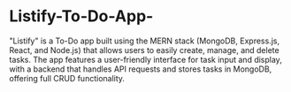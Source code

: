 # Listify-To-Do-App-
"Listify" is a To-Do app built using the MERN stack (MongoDB, Express.js, React, and Node.js) that allows users to easily create, manage, and delete tasks. The app features a user-friendly interface for task input and display, with a backend that handles API requests and stores tasks in MongoDB, offering full CRUD functionality.
